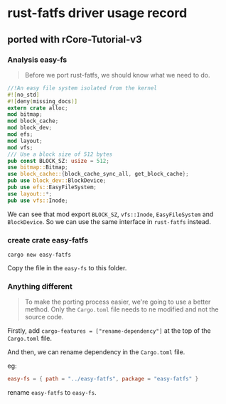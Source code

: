 # rust-fatfs driver usage record

## ported with rCore-Tutorial-v3

### Analysis easy-fs

> Before we port rust-fatfs, we should know what we need to do.

```rust
//!An easy file system isolated from the kernel
#![no_std]
#![deny(missing_docs)]
extern crate alloc;
mod bitmap;
mod block_cache;
mod block_dev;
mod efs;
mod layout;
mod vfs;
/// Use a block size of 512 bytes
pub const BLOCK_SZ: usize = 512;
use bitmap::Bitmap;
use block_cache::{block_cache_sync_all, get_block_cache};
pub use block_dev::BlockDevice;
pub use efs::EasyFileSystem;
use layout::*;
pub use vfs::Inode;
```

We can see that mod export `BLOCK_SZ`, `vfs::Inode`, `EasyFileSystem` and `BlockDevice`. So we can use the same interface in `rust-fatfs` instead.

### create crate easy-fatfs

```
cargo new easy-fatfs
```

Copy the file in the `easy-fs` to this folder.

### Anything different

> To make the porting process easier, we're going to use a better method. Only the `Cargo.toml` file needs to ne modified and not the source code.

Firstly, add `cargo-features = ["rename-dependency"]` at the top of the `Cargo.toml` file.

And then, we can rename dependency in the `Cargo.toml` file.

eg:
```toml
easy-fs = { path = "../easy-fatfs", package = "easy-fatfs" }
```

rename `easy-fatfs` to `easy-fs`.